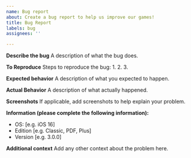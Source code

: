 ```yaml
---
name: Bug report
about: Create a bug report to help us improve our games!
title: Bug Report
labels: bug
assignees: ''

---
```


**Describe the bug**
A description of what the bug does.

**To Reproduce**
Steps to reproduce the bug:
1. 
2.
3.

**Expected behavior**
A description of what you expected to happen.

**Actual Behavior**
A description of what actually happened.

**Screenshots**
If applicable, add screenshots to help explain your problem.

**Information (please complete the following information):**
 - OS: [e.g. iOS 16]
 - Edition [e.g. Classic, PDF, Plus]
 - Version [e.g. 3.0.0]

**Additional context**
Add any other context about the problem here.
